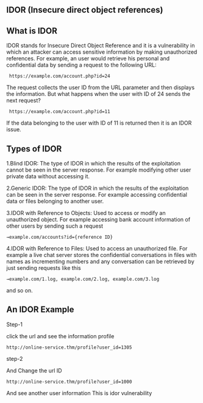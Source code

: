   ## IDOR (Insecure direct object references)
  
   ## What is IDOR
   IDOR stands for Insecure Direct Object Reference and it is a vulnerability in which
   an attacker can access sensitive information by making unauthorized references. 
   For example, an user would retrieve his personal and confidential data by sending a request to the following URL:
      
     https://example.com/account.php?id=24
      
   The request collects the user ID from the URL parameter and then displays the information.
   But what happens when the user with ID of 24 sends the next request?
   
     https://example.com/account.php?id=11
      
   If the data belonging to the user with ID of 11 is returned then it is an IDOR issue.
   
   ## Types of IDOR
   1.Blind IDOR: The type of IDOR in which the results of the exploitation cannot be seen in the server response. 
   For example modifying other user private data without accessing it.
   
   2.Generic IDOR: The type of IDOR in which the results of the exploitation can be seen 
   in the server response. For example accessing confidential data or files belonging to another user.
   
   3.IDOR with Reference to Objects: Used to access or modify an unauthorized object. 
   For example accessing bank account information of other users by sending such a request
   
    →example.com/accounts?id={reference ID}
      
   4.IDOR with Reference to Files: Used to access an unauthorized file. 
   For example a live chat server stores the confidential conversations in files with names as 
   incrementing numbers and any conversation can be retrieved by just sending requests like this
   
    →example.com/1.log, example.com/2.log, example.com/3.log 
    
   and so on.
   
  ## An IDOR Example  
  
   Step-1
  
   click the url and see the information profile 
     
    http://online-service.thm/profile?user_id=1305 
       
   step-2 
    
   And Change the url ID 
       
    http://online-service.thm/profile?user_id=1000
        
   And see another user information This is idor vulnerability  
